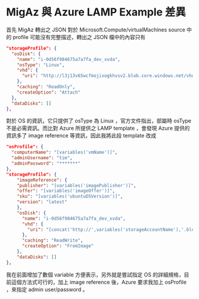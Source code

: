 # MigAz 與 Azure LAMP Example 差異

首先 MigAz 轉出之 JSON 對於 Microsoft.Compute/virtualMachines source 中的 profile 可能沒有完整描述，轉出之 JSON 檔中的內容只有
```json
"storageProfile": {
  "osDisk": {
    "name": "i-0d56f984675a7a7fa_dev_xvda",
    "osType": "Linux",
    "vhd": {
      "uri": "http://l3j13v65wcfmojixogkhvsv2.blob.core.windows.net/vhds/i-0d56f984675a7a7fa-osdisk0.vhd"
    },
    "caching": "ReadOnly",
    "createOption": "Attach"
  },
  "dataDisks": []
},
```
對於 OS 的資訊，它只提供了 osType 為 Linux ，官方文件指出，部屬時 osType 不是必需資訊。而比對 Azure 所提供之 LAMP template ，會發現 Azure 提供的資訊多了 image reference 等資訊，因此我將此段 template 改成
```json
"osProfile": {
  "computerName": "[variables('vmName')]",
  "adminUsername": "tim",
  "adminPassword": "*******"
},
"storageProfile": {
    "imageReference": {
    "publisher": "[variables('imagePublisher')]",
    "offer": "[variables('imageOffer')]",
    "sku": "[variables('ubuntuOSVersion')]",
    "version": "latest"
    },
    "osDisk": {
      "name": "i-0d56f984675a7a7fa_dev_xvda",
      "vhd": {
        "uri": "[concat('http://',variables('storageAccountName'),'.blob.core.windows.net/vhds/',variables('OSDiskName'),'.vhd')]"
      },
      "caching": "ReadWrite",
      "createOption": "FromImage"
    },
    "dataDisks": []
},
```

我在前面增加了數個 variable 方便表示，另外就是嘗試指定 OS 的詳細規格，目前這個方法式可行的，加上 image reference 後，Azure 要求我加上 osProfile ，來指定 admin user/password 。